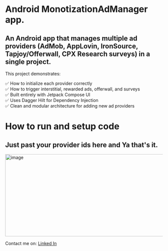 # **Android MonotizationAdManager app.** 
## An Android app that manages multiple ad providers (AdMob, AppLovin, IronSource, Tapjoy/Offerwall, CPX Research surveys) in a single project.

This project demonstrates:

✅ How to initialize each provider correctly  
✅ How to trigger interstitial, rewarded ads, offerwall, and surveys  
✅ Built entirely with Jetpack Compose UI  
✅ Uses Dagger Hilt for Dependency Injection  
✅ Clean and modular architecture for adding new ad providers 

# How to run and setup code
## Just past your provider ids here and Ya that's it.
<img width="574" height="263" alt="image" src="https://github.com/user-attachments/assets/1ce18e4e-7214-4188-b5f7-1471d8feacb3" />



Contact me on:  [Linked In](https://www.linkedin.com/in/sarthak-brahmvar-0a648b1ab/)



